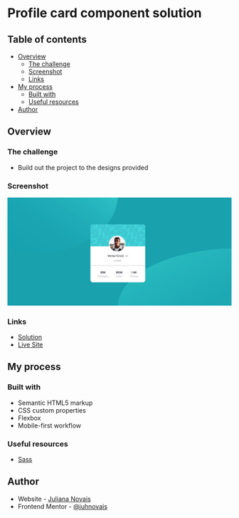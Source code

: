 # Profile card component solution
 

## Table of contents

- [Overview](#overview)
  - [The challenge](#the-challenge)
  - [Screenshot](#screenshot)
  - [Links](#links)
- [My process](#my-process)
  - [Built with](#built-with)
  - [Useful resources](#useful-resources)
- [Author](#author)


## Overview

### The challenge

- Build out the project to the designs provided

### Screenshot

![](./screenshot.jpg)


### Links

- [Solution](https://github.com/juhnovais/profile-card-component)
- [Live Site](https://juhnovais.github.io/profile-card-component)

## My process

### Built with

- Semantic HTML5 markup
- CSS custom properties
- Flexbox
- Mobile-first workflow


### Useful resources

- [Sass](https://sass-lang.com/)

## Author

- Website - [Juliana Novais](https://github.com/juhnovais/profile-card-component)
- Frontend Mentor - [@juhnovais](https://www.frontendmentor.io/profile/juhnovais)

